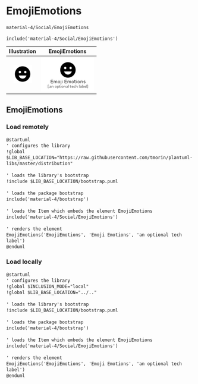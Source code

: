 # EmojiEmotions


```text
material-4/Social/EmojiEmotions
```

```text
include('material-4/Social/EmojiEmotions')
```



| Illustration | EmojiEmotions |
| :---: | :---: |
| ![illustration for Illustration](../../material-4/Social/EmojiEmotions.png) | ![illustration for EmojiEmotions](../../material-4/Social/EmojiEmotions.Local.png) |




## EmojiEmotions

### Load remotely
```plantuml
@startuml
' configures the library
!global $LIB_BASE_LOCATION="https://raw.githubusercontent.com/tmorin/plantuml-libs/master/distribution"

' loads the library's bootstrap
!include $LIB_BASE_LOCATION/bootstrap.puml

' loads the package bootstrap
include('material-4/bootstrap')

' loads the Item which embeds the element EmojiEmotions
include('material-4/Social/EmojiEmotions')

' renders the element
EmojiEmotions('EmojiEmotions', 'Emoji Emotions', 'an optional tech label')
@enduml
```

### Load locally
```plantuml
@startuml
' configures the library
!global $INCLUSION_MODE="local"
!global $LIB_BASE_LOCATION="../.."

' loads the library's bootstrap
!include $LIB_BASE_LOCATION/bootstrap.puml

' loads the package bootstrap
include('material-4/bootstrap')

' loads the Item which embeds the element EmojiEmotions
include('material-4/Social/EmojiEmotions')

' renders the element
EmojiEmotions('EmojiEmotions', 'Emoji Emotions', 'an optional tech label')
@enduml
```

